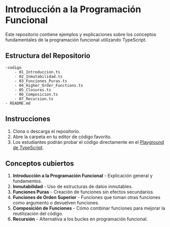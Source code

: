 # Introducción a la Programación Funcional

Este repositorio contiene ejemplos y explicaciones sobre los conceptos fundamentales de la programación funcional utilizando TypeScript.

## **Estructura del Repositorio**

```
-codigo
    - 01_Introduccion.ts
    - 02_Inmutabilidad.ts
    - 03_Funciones_Puras.ts
    - 04_Higher_Order_Functions.ts
    - 05_Closures.ts
    - 06_Composicion.ts
    - 07_Recursion.ts
- README.md
```

## **Instrucciones**

1. Clona o descarga el repositorio.
2. Abre la carpeta en tu editor de código favorito.
3. Los estudiantes podrán probar el código directamente en el [Playground de TypeScript](https://www.typescriptlang.org/play/?#code/FAYw9gdgzmA2CmA6WYDmAKARACTgQwAIBbAVwgBMxMBKAbmCA).

## **Conceptos cubiertos**

1. **Introducción a la Programación Funcional** - Explicación general y fundamentos.
2. **Inmutabilidad** - Uso de estructuras de datos inmutables.
3. **Funciones Puras** - Creación de funciones sin efectos secundarios.
4. **Funciones de Orden Superior** - Funciones que toman otras funciones como argumento o devuelven funciones.
6. **Composición de Funciones** - Cómo combinar funciones para mejorar la reutilización del código.
7. **Recursión** - Alternativa a los bucles en programación funcional.
